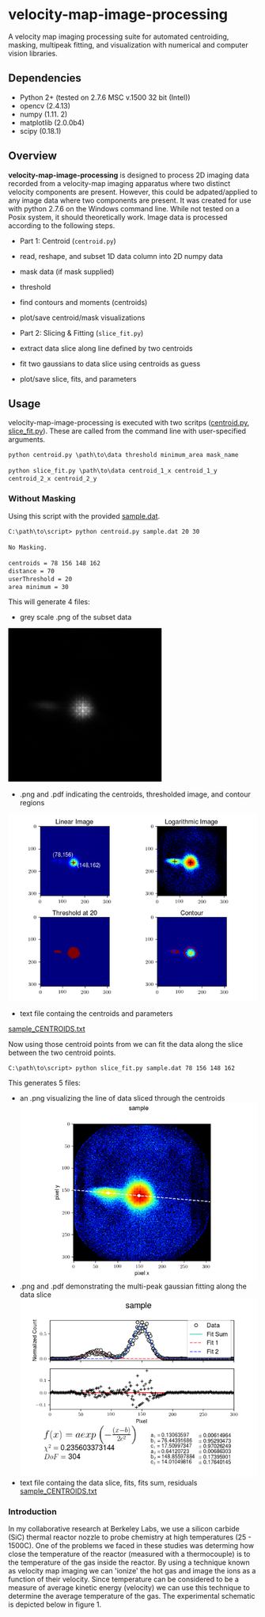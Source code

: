 # velocity-map-image-processing
A velocity map imaging processing suite for automated centroiding, masking, multipeak fitting, and visualization with numerical and computer vision libraries.

## Dependencies

* Python 2+ (tested on 2.7.6 MSC v.1500 32 bit (Intel))
 * opencv (2.4.13)
 * numpy (1.11. 2)
 * matplotlib (2.0.0b4)
 * scipy (0.18.1)
 
## Overview

**velocity-map-image-processing** is designed to process 2D imaging data recorded from a velocity-map imaging apparatus where two distinct velocity components are present. However, this could be adpated/applied to any image data where two components are present.
It was created for use with python 2.7.6 on the Windows command line. While not tested on a Posix system, it should theoretically work. Image data is processed according to the following steps.

* Part 1: Centroid (`centroid.py`)
 * read, reshape, and subset 1D data column into 2D numpy data
 * mask data (if mask supplied)
 * threshold
 * find contours and moments (centroids)
 * plot/save centroid/mask visualizations
 
* Part 2: Slicing & Fitting (`slice_fit.py`)
 * extract data slice along line defined by two centroids
 * fit two gaussians to data slice using centroids as guess
 * plot/save slice, fits, and parameters

## Usage

velocity-map-image-processing is executed with two scritps ([centroid.py](centroid.py), [slice_fit.py](slice_fit.py)). These are called from the command line with user-specified arguments.

```
python centroid.py \path\to\data threshold minimum_area mask_name 

python slice_fit.py \path\to\data centroid_1_x centroid_1_y centroid_2_x centroid_2_y
```

### Without Masking

Using this script with the provided [sample.dat](sample.dat).

```
C:\path\to\script> python centroid.py sample.dat 20 30 

No Masking.

centroids = 78 156 148 162
distance = 70
userThreshold = 20
area minimum = 30
```

This will generate 4 files:
* grey scale .png of the subset data

![centroids](./images/sample.png)

* .png and .pdf indicating the centroids, thresholded image, and contour regions

![centroids](./images/sample_CENTROIDS.png)

* text file containg the centroids and parameters

[sample_CENTROIDS.txt](sample_CENTROIDS.txt)

Now using those centroid points from we can fit the data along the slice between the two centroid points.

```
C:\path\to\script> python slice_fit.py sample.dat 78 156 148 162
```
This generates 5 files:
* an .png visualizing the line of data sliced through the centroids
![centroids](./images/sample_LINE.png)
* .png and .pdf demonstrating the multi-peak gaussian fitting along the data slice
![centroids](./images/sample_FITS.png)
* text file containg the data slice, fits, fits sum, residuals
[sample_CENTROIDS.txt](sample_FITS.txt)


### Introduction

In my collaborative research at Berkeley Labs, we use a silicon carbide (SiC) thermal reactor nozzle to probe chemistry at high temperatures (25 - 1500C). One of the problems we faced in these studies was determing how close the temperature of the reactor (measured with a thermocouple) is to the temperature of the gas inside the reactor. By using a technique known as velocity map imaging we can 'ionize' the hot gas and image the ions as a function of their velocity. Since temperature can be considered to be a measure of average kinetic energy (velocity) we can use this technique to determine the average temperature of the gas. The experimental schematic is depicted below in figure 1.

